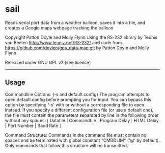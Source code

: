 sail
============

Reads serial port data from a weather balloon, saves it into a file, and creates a Google maps webpage tracking the balloon

Copyright Patton Doyle and Molly Flynn
Using the RS-232 library by Teunis van Beelen http://www.teuniz.net/RS-232/
and code from https://github.com/doylep/gps_data-map.git by Patton Doyle and Molly Flynn

Released under GNU GPL v2 (see licence)

------------

Usage
------------

Commandline Options: (-s and default.config)
The program attempts to open default.config before prompting you for input.  You can bypass this option by specifying '-s' with or without a corresponding file to open instead.  If you specify a different configuration file (or use a default one), the file must contain the parameters separated by line in the following order without any spaces:
[ Datafile | Commandfile | Program Delay | HTML Delay | Port Number | Baud Rate ]

Command Structure:
Commands in the command file must contain no spaces and be terminated with global constant "CMDDLIM" ('@' by default).  Only commands that follow this structure will be transmitted.
